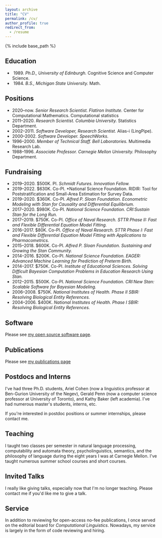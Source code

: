 ```yaml
---
layout: archive
title: "CV"
permalink: /cv/
author_profile: true
redirect_from:
  - /resume
---
```


{% include base_path %}

## Education

* &nbsp;1989. *Ph.D., University of Edinburgh.*  Cognitive Science and
Computer Science.
* &nbsp;1984. *B.S., Michigan State University.* Math.


## Positions

* 2020–now. *Senior Research Scientist. Flatiron Institute.* Center for
  Computational Mathematics.  Computational statistics
* 2011–2020.  *Research Scientist. Columbia University.* Statistics Department.
* 2002–2011. *Software Developer, Research Scientist.* Alias-i (LingPipe).
* 2000–2002. *Software Developer. SpeechWorks.*
* 1996–2000. *Member of Technical Staff. Bell Laboratories.* Multimedia
Research Lab.
* 1988–1996. *Associate Professor.  Carnegie Mellon
  University.*  Philosophy Department.


## Fundraising
* 2019–2020. $500K. PI. *Schmidt Futures. Innovation Fellow.*
* 2019–2022. $630K. Co-PI.  *National Science Foundation. RIDIR: Tool for Poststratification and Small-Area Estimation for Survey Data.
* 2019–2020. $360K. Co-PI. *Alfred P. Sloan Foundation. Econometric Modeling with Stan for Causality and Differential Equilibrium.*
* 2017–2020. $980K. Co-PI. *National Science Foundation. CRI:Sustain Stan for the
  Long Run.*
* 2017–2019. $750K. Co-PI. *Office of Naval Research. STTR Phase II: Fast and Flexible Differential Equation Model Fitting.*
* 2016–2017. $80K. Co-PI. *Office of Naval Research. STTR Phase I: Fast
  and Flexible Differential Equation Model Fitting with Applications to Pharmacometrics.*
* 2015–2018. $600K. Co-PI. *Alfred P. Sloan Foundation. Sustaining and Growing the Stan Community.*
* 2014–2016. $200K. Co-PI. *National Science Foundation.  EAGER: Advanced Machine Learning for Prediction of Preterm Birth.*
* 2014–2017. $750K. Co-PI. *Institute of Educational Sciences. Solving
Difficult Bayesian Computation Problems in Education Research Using Stan.*
* 2012–2015. $500K. Co-PI. *National Science Foundation. CRI:New Stan: Scalable Software for Bayesian Modeling.*
* 2006–2008. $750K. *National Institutes of Health.  Phase II SBIR: Resolving Biological Entity References.*
* 2004–2006. $400K. *National Institutes of Health. Phase I SBIR:
Resolving Biological Entity References.*

## Software

Please see [my open source software page](../software/).

## Publications

Please see [my publications page](../pubs/)

## Postdocs and Interns

I've had three Ph.D. students, Ariel Cohen (now a linguistics
professor at Ben-Gurion University of the Negev), Gerald Penn (now a computer
science professor at University of Toronto), and Kathy Baker (left
academia).  I've had numerous master's students, interns, etc.

If you're interested in postdoc positions or summer internships,
please contact me.

## Teaching

I taught two classes per semester in natural language processing,
computability and automata theory, psycholinguistics, semantics, and
the philosophy of language during the eight years I was at Carnegie
Mellon.  I've taught numerous summer school courses and short courses.

## Invited Talks

I really like giving talks, especially now that I'm no longer
teaching.  Please contact me if you'd like me to give a talk.


## Service

In addition to reviewing for open-access no-fee publications, I once
served on the editorial board for *Computational Linguistics*.
Nowadays, my service is largely in the form of code reviewing and
hiring. 
